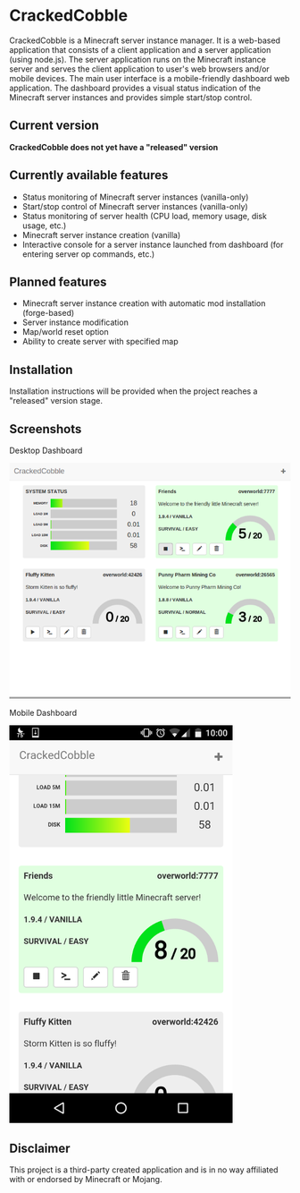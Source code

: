 # CrackedCobble


CrackedCobble is a Minecraft server instance manager.  It is a web-based application that consists of a client
application and a server application (using node.js).  The server application runs on the Minecraft instance server and
serves the client application to user's web browsers and/or mobile devices.  The main user interface is a
mobile-friendly dashboard web application.  The dashboard provides a visual status indication of the Minecraft server
instances and provides simple start/stop control.


## Current version

**CrackedCobble does not yet have a "released" version**


## Currently available features

* Status monitoring of Minecraft server instances (vanilla-only)
* Start/stop control of Minecraft server instances (vanilla-only)
* Status monitoring of server health (CPU load, memory usage, disk usage, etc.)
* Minecraft server instance creation (vanilla)
* Interactive console for a server instance launched from dashboard (for entering server op commands, etc.)


## Planned features

* Minecraft server instance creation with automatic mod installation (forge-based)
* Server instance modification
* Map/world reset option
* Ability to create server with specified map


## Installation

Installation instructions will be provided when the project reaches a "released" version stage.


## Screenshots

Desktop Dashboard

![Desktop Dashboard](screenshots/desktop_dashboard.png "Desktop Dashboard")

Mobile Dashboard

![Mobile Dashboard](screenshots/mobile_dashboard.png "Mobile Dashboard")


## Disclaimer

This project is a third-party created application and is in no way affiliated with or endorsed by Minecraft or Mojang.
